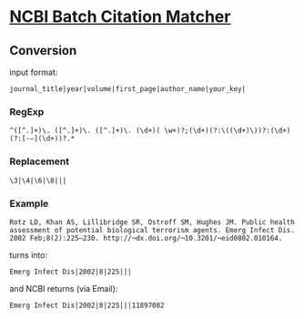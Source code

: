 # [NCBI Batch Citation Matcher](http://www.ncbi.nlm.nih.gov/pubmed/batchcitmatch)

## Conversion
input format:

    journal_title|year|volume|first_page|author_name|your_key|

### RegExp
```regex
^([^.]+)\. ([^.]+)\. ([^.]+)\. (\d+)( \w+)?;(\d+)(?:\((\d+)\))?:(\d+)(?:[-–](\d+))?.*
```

### Replacement
```regex
\3|\4|\6|\8|||
```

### Example
    Rotz LD, Khan AS, Lillibridge SR, Ostroff SM, Hughes JM. Public health assessment of potential biological terrorism agents. Emerg Infect Dis. 2002 Feb;8(2):225–230. http://¬dx.doi.org/¬10.3201/¬eid0802.010164.

turns into:

    Emerg Infect Dis|2002|8|225|||

and NCBI returns (via Email):

    Emerg Infect Dis|2002|8|225|||11897082
